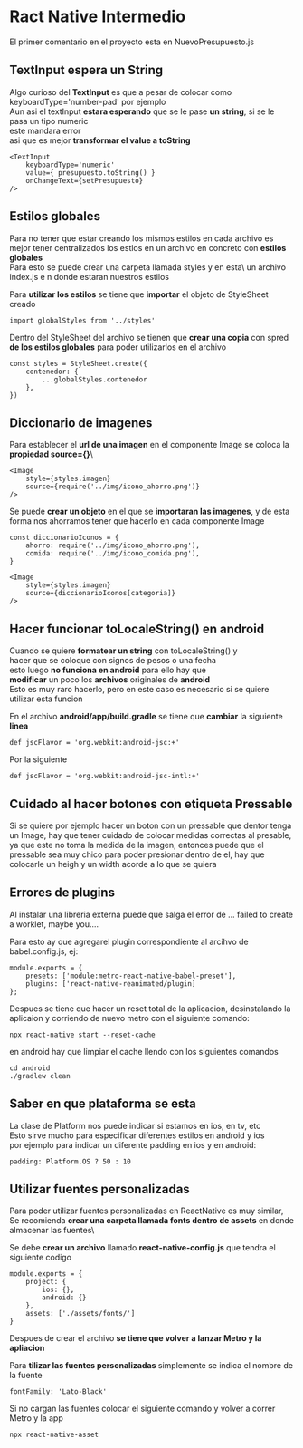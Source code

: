 # Ract Native Intermedio

El primer comentario en el proyecto esta en NuevoPresupuesto.js

## TextInput espera un String
Algo curioso del **TextInput** es que a pesar de colocar como keyboardType='number-pad' por ejemplo\
Aun asi el textInput **estara esperando** que se le pase **un string**, si se le pasa un tipo numeric\
este mandara error\
asi que es mejor **transformar el value a toString**

    <TextInput 
        keyboardType='numeric'
        value={ presupuesto.toString() }
        onChangeText={setPresupuesto}
    />

## Estilos globales

Para no tener que estar creando los mismos estilos en cada archivo es mejor tener centralizados los estlos en un archivo en concreto con **estilos globales**\
Para esto se puede crear una carpeta llamada styles y en esta\ 
un archivo index.js e n donde estaran nuestros estilos

Para **utilizar los estilos** se tiene que **importar** el objeto de StyleSheet creado

    import globalStyles from '../styles'

Dentro del StyleSheet del archivo se tienen que **crear una copia** con spred **de los estilos globales** para poder utilizarlos en el archivo

    const styles = StyleSheet.create({
        contenedor: {
            ...globalStyles.contenedor
        },
    })

## Diccionario de imagenes

Para establecer el **url de una imagen** en el componente Image se coloca la **propiedad source={}**\

    <Image  
        style={styles.imagen}
        source={require('../img/icono_ahorro.png')}
    />

Se puede **crear un objeto** en el que se **importaran las imagenes**, y de esta forma nos ahorramos tener que hacerlo en cada componente Image

    const diccionarioIconos = {
        ahorro: require('../img/icono_ahorro.png'),
        comida: require('../img/icono_comida.png'),
    }

    <Image  
        style={styles.imagen}
        source={diccionarioIconos[categoria]}
    />

## Hacer funcionar toLocaleString() en android

Cuando se quiere **formatear un string** con toLocaleString() y \
hacer que se coloque con signos de pesos o una fecha\
esto luego **no funciona en android** para ello hay que \
**modificar** un poco los **archivos** originales de **android**\
Esto es muy raro hacerlo, pero en este caso es necesario si se quiere utilizar esta funcion

En el archivo  **android/app/build.gradle** se tiene que **cambiar** la siguiente **linea**

    def jscFlavor = 'org.webkit:android-jsc:+'

Por la siguiente

    def jscFlavor = 'org.webkit:android-jsc-intl:+'

## Cuidado al hacer botones con etiqueta Pressable

Si se quiere por ejemplo hacer un boton con un pressable que dentor tenga un Image, hay que tener cuidado de colocar medidas correctas al presable, ya que este no toma la medida de la imagen, entonces puede que el pressable sea muy chico para poder presionar dentro de el,
hay que colocarle un heigh y un width acorde a lo que se quiera

## Errores de plugins

Al instalar una libreria externa puede que salga el error de ... failed to create a worklet, maybe you....

Para esto ay que agregarel plugin correspondiente al arcihvo de babel.config.js, ej:

    module.exports = {
        presets: ['module:metro-react-native-babel-preset'],
        plugins: ['react-native-reanimated/plugin]
    };

Despues se tiene que hacer un reset total de la aplicacion, desinstalando la aplicaion y corriendo de nuevo metro con el siguiente comando:

    npx react-native start --reset-cache

en android hay que limpiar el cache llendo con los siguientes comandos

    cd android
    ./gradlew clean

## Saber en que plataforma se esta

La clase de Platform nos puede indicar si estamos en ios, en tv, etc\
Esto sirve mucho para especificar diferentes estilos en android y ios\
por ejemplo para indicar un diferente padding en ios y en android:

    padding: Platform.OS ? 50 : 10


## Utilizar fuentes personalizadas

Para poder utilizar fuentes personalizadas en ReactNative es muy similar,\
Se recomienda **crear una carpeta llamada fonts dentro de assets** en donde almacenar las fuentes\

Se debe **crear un archivo** llamado **react-native-config.js** que tendra el siguiente codigo

    module.exports = {
        project: {
            ios: {},
            android: {}
        },
        assets: ['./assets/fonts/']
    }

Despues de crear el archivo **se tiene que volver a lanzar Metro y la apliacion** 

Para **tilizar las fuentes personalizadas** simplemente se indica el nombre de la fuente

    fontFamily: 'Lato-Black'

Si no cargan las fuentes colocar el siguiente comando y volver a correr Metro y la app

    npx react-native-asset
